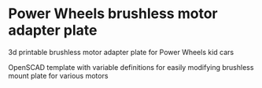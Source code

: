 # Power Wheels brushless motor adapter plate
3d printable brushless motor adapter plate for Power Wheels kid cars

OpenSCAD template with variable definitions for easily modifying brushless mount plate for various motors
